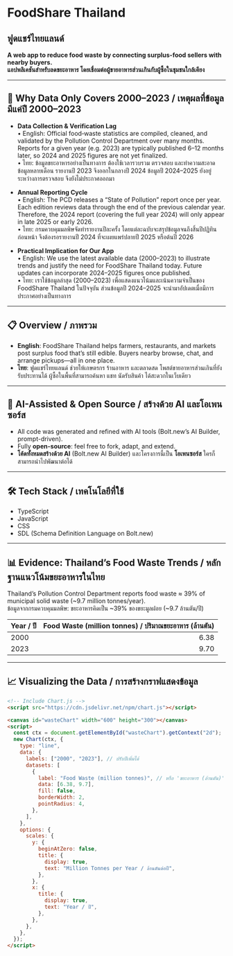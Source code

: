 # FoodShare Thailand

## ฟูดแชร์ไทยแลนด์

**A web app to reduce food waste by connecting surplus-food sellers with nearby buyers.**  
**แอปพลิเคชันสำหรับลดขยะอาหาร โดยเชื่อมต่อผู้ขายอาหารส่วนเกินกับผู้ซื้อในชุมชนใกล้เคียง**

---

## 📅 Why Data Only Covers 2000–2023 / เหตุผลที่ข้อมูลมีแค่ปี 2000–2023

- **Data Collection & Verification Lag**  
  • English: Official food‐waste statistics are compiled, cleaned, and validated by the Pollution Control Department over many months. Reports for a given year (e.g. 2023) are typically published 6–12 months later, so 2024 and 2025 figures are not yet finalized.  
  • ไทย: ข้อมูลขยะอาหารอย่างเป็นทางการ ต้องใช้เวลารวบรวม ตรวจสอบ และทำความสะอาดข้อมูลหลายเดือน รายงานปี 2023 จึงออกในกลางปี 2024 ข้อมูลปี 2024–2025 ยังอยู่ระหว่างการตรวจสอบ จึงยังไม่ประกาศออกมา

- **Annual Reporting Cycle**  
  • English: The PCD releases a “State of Pollution” report once per year. Each edition reviews data through the end of the previous calendar year. Therefore, the 2024 report (covering the full year 2024) will only appear in late 2025 or early 2026.  
  • ไทย: กรมควบคุมมลพิษจัดทำรายงานปีละครั้ง โดยแต่ละฉบับจะสรุปข้อมูลจนถึงสิ้นปีปฏิทินก่อนหน้า จึงต้องรอรายงานปี 2024 ที่จะเผยแพร่ปลายปี 2025 หรือต้นปี 2026

- **Practical Implication for Our App**  
  • English: We use the latest available data (2000–2023) to illustrate trends and justify the need for FoodShare Thailand today. Future updates can incorporate 2024–2025 figures once published.  
  • ไทย: เราใช้ข้อมูลล่าสุด (2000–2023) เพื่อแสดงแนวโน้มและเน้นความจำเป็นของ FoodShare Thailand ในปัจจุบัน ส่วนข้อมูลปี 2024–2025 จะนำมาอัปเดตเมื่อมีการประกาศอย่างเป็นทางการ

---

## 📋 Overview / ภาพรวม

- **English**: FoodShare Thailand helps farmers, restaurants, and markets post surplus food that’s still edible. Buyers nearby browse, chat, and arrange pickups—all in one place.
- **ไทย**: ฟูดแชร์ไทยแลนด์ ช่วยให้เกษตรกร ร้านอาหาร และตลาดสด โพสต์ขายอาหารส่วนเกินที่ยังรับประทานได้ ผู้ซื้อในพื้นที่สามารถค้นหา แชท นัดรับสินค้า ได้สะดวกในเว็บเดียว

---

## 🤖 AI-Assisted & Open Source / สร้างด้วย AI และโอเพนซอร์ส

- All code was generated and refined with AI tools (Bolt.new’s AI Builder, prompt-driven).
- Fully **open-source**: feel free to fork, adapt, and extend.
- **โค้ดทั้งหมดสร้างด้วย AI** (Bolt.new AI Builder) และโครงการนี้เป็น **โอเพนซอร์ส** ใครก็สามารถนำไปพัฒนาต่อได้

---

## 🛠️ Tech Stack / เทคโนโลยีที่ใช้

- TypeScript
- JavaScript
- CSS
- SDL (Schema Definition Language on Bolt.new)

---

## 📊 Evidence: Thailand’s Food Waste Trends / หลักฐานแนวโน้มขยะอาหารในไทย

Thailand’s Pollution Control Department reports food waste ≈ 39% of municipal solid waste (~9.7 million tonnes/year).  
ข้อมูลจากกรมควบคุมมลพิษ: ขยะอาหารคิดเป็น ~39% ของขยะมูลฝอย (~9.7 ล้านตัน/ปี)

| Year / ปี | Food Waste (million tonnes) / ปริมาณขยะอาหาร (ล้านตัน) |
| --------- | -----------------------------------------------------: |
| 2000      |                                                   6.38 |
| 2023      |                                                   9.70 |

---

## 📈 Visualizing the Data / การสร้างกราฟแสดงข้อมูล

```html
<!-- Include Chart.js -->
<script src="https://cdn.jsdelivr.net/npm/chart.js"></script>

<canvas id="wasteChart" width="600" height="300"></canvas>
<script>
  const ctx = document.getElementById("wasteChart").getContext("2d");
  new Chart(ctx, {
    type: "line",
    data: {
      labels: ["2000", "2023"], // ปรับปีเพิ่มได้
      datasets: [
        {
          label: "Food Waste (million tonnes)", // หรือ 'ขยะอาหาร (ล้านตัน)'
          data: [6.38, 9.7],
          fill: false,
          borderWidth: 2,
          pointRadius: 4,
        },
      ],
    },
    options: {
      scales: {
        y: {
          beginAtZero: false,
          title: {
            display: true,
            text: "Million Tonnes per Year / ล้านตันต่อปี",
          },
        },
        x: {
          title: {
            display: true,
            text: "Year / ปี",
          },
        },
      },
    },
  });
</script>
```
